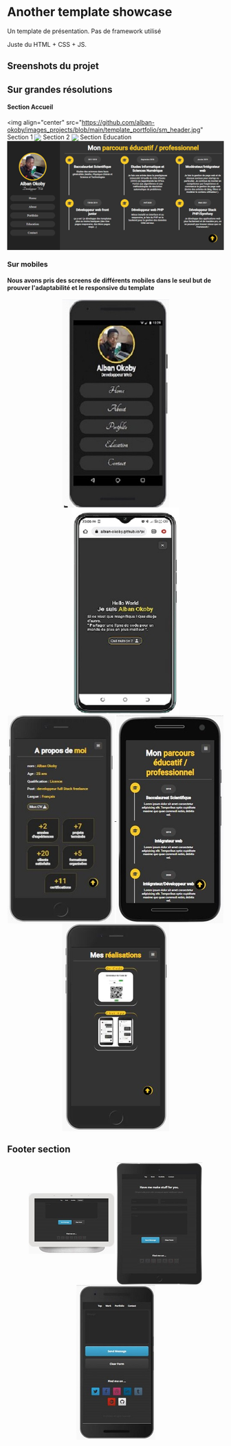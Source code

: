 
# Another template showcase
 
 Un template de présentation.
 Pas de framework utilisé
 
 Juste du HTML + CSS + JS.
 
 ## Sreenshots du projet
 
 ## Sur grandes résolutions
#### Section Accueil 
   
   <img align="center" src="https://github.com/alban-okoby/images_projects/blob/main/template_portfolio/sm_header.jpg"
Section 1
   <img align="center" src="https://github.com/alban-okoby/images_projects/blob/main/ScreenProjects/portfoliotp/lg-section.jpg" />
Section 2
   <img align="center" src="https://github.com/alban-okoby/images_projects/blob/main/ScreenProjects/portfoliotp/lg-section2.jpg" />
 Section Education
   <img align="center" src="https://github.com/alban-okoby/images_projects/blob/main/template_portfolio/education.JPG" />
   
### Sur mobiles
#### Nous avons pris des screens de différents mobiles dans le seul but de prouver l'adaptabilité et le responsive du template
<p align="center">
    <a href="#">
        <img align="center" src="https://github.com/alban-okoby/images_projects/raw/main/template_portfolio/sm_header.jpg" />
    </a> 
    <a href="#">
        <img align="center" style="margin-left:45px" src="https://github.com/alban-okoby/images_projects/raw/main/template_portfolio/sm_home.jpg" />
    </a>
    <a href="#">
       <img align="center" src="https://github.com/alban-okoby/images_projects/blob/main/template_portfolio/sm_about.JPG" />
        <img align="center" src="https://github.com/alban-okoby/images_projects/blob/main/template_portfolio/sm_education.JPG" />
    </a>
    <img align="center" src="https://github.com/alban-okoby/images_projects/blob/main/template_portfolio/sm_portfolio.JPG" />
 
 </p>
 
 ## Footer section
<p align="center">
   <img align="center" src="https://github.com/alban-okoby/images_projects/blob/main/portfoliotp/lg-footer.jpg" />
   <img align="center" src="https://github.com/alban-okoby/images_projects/blob/main/portfoliotp/md-footer.jpg" />
   <img align="center" src="https://github.com/alban-okoby/images_projects/blob/main/portfoliotp/m-footer.jpg" />
</p>


    

